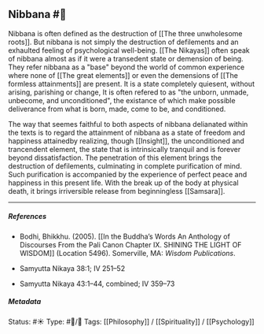 ## Nibbana  #🧠

Nibbana is often defined as the destruction of [[The three unwholesome roots]]. But nibbana is not simply the destruction of defilements and an exhaulted feeling of psychological well-being. [[The Nikayas]] often speak of nibbana almost as if it were a transedent state or demension of being. They refer nibbana as a "base" beyond the world of common experience where none of [[The great elements]] or even the demensions of [[The formless attainments]] are present. It is a state completely quiesent, without arising, parishing or change, It is often refered to as "the unborn, unmade, unbecome, and unconditioned", the existance of which make possible deliverance from what is born, made, come to be, and conditioned.

The way that seemes faithful to both aspects of nibbana delianated within the texts is to regard the attainment of nibbana as a state of freedom and happiness attainedby realizing, though [[Insight]], the unconditioned and trancendent element, the state that is intrinsically tranquil and is forever beyond dissatisfaction. The penetration of this element brings the destruction of defilements, culminating in complete purification of mind. Such purification is accompanied by the experience of perfect peace and happiness in this present life. With the break up of the body at physical death, it brings irriversible release from beginningless [[Samsara]].

___

##### References

- Bodhi, Bhikkhu. (2005). [[In the Buddha’s Words An Anthology of Discourses From the Pali Canon Chapter IX. SHINING THE LIGHT OF WISDOM]] (Location 5496). Somerville, MA: _Wisdom Publications_.

- Samyutta Nikaya 38:1; IV 251–52

- Samyutta Nikaya 43:1–44, combined; IV 359–73

##### Metadata
Status:  #☀️ 
Type:  #🔵/🔵 
Tags: [[Philosophy]] / [[Spirituality]] / [[Psychology]]